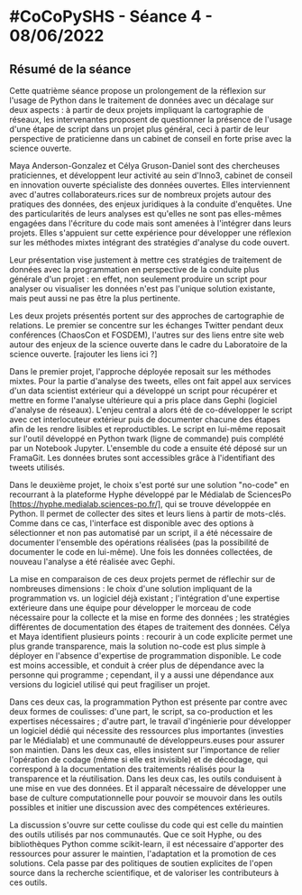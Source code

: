 # #CoCoPySHS - Séance 4 - 08/06/2022

## Résumé de la séance

Cette quatrième séance propose un prolongement de la réflexion sur l'usage de Python dans le traitement de données avec un décalage sur deux aspects : à partir de deux projets impliquant la cartographie de réseaux, les intervenantes proposent de questionner la présence de l'usage d'une étape de script dans un projet plus général, ceci à partir de leur perspective de praticienne dans un cabinet de conseil en forte prise avec la science ouverte.

Maya Anderson-Gonzalez et Célya Gruson-Daniel sont des chercheuses praticiennes, et développent leur activité au sein d'Inno3, cabinet de conseil en innovation ouverte spécialiste des données ouvertes. Elles interviennent avec d'autres collaborateurs.rices sur de nombreux projets autour des pratiques des données, des enjeux juridiques à la conduite d'enquêtes. Une des particularités de leurs analyses est qu'elles ne sont pas elles-mêmes engagées dans l'écriture du code mais sont amenées à l'intégrer dans leurs projets. Elles s'appuient sur cette expérience pour développer une réflexion sur les méthodes mixtes intégrant des stratégies d'analyse du code ouvert.

Leur présentation vise justement à mettre ces stratégies de traitement de données avec la programmation en perspective de la conduite plus générale d'un projet : en effet, non seulement produire un script pour analyser ou visualiser les données n'est pas l'unique solution existante, mais peut aussi ne pas être la plus pertinente.

Les deux projets présentés portent sur des approches de cartographie de relations. Le premier se concentre sur les échanges Twitter pendant deux conférences (ChaosCon et FOSDEM), l'autres sur des liens entre site web autour des enjeux de la science ouverte dans le cadre du Laboratoire de la science ouverte. [rajouter les liens ici ?]

Dans le premier projet, l'approche déployée reposait sur les méthodes mixtes. Pour la partie d'analyse des tweets, elles ont fait appel aux services d'un data scientist extérieur qui a développé un script pour récupérer et mettre en forme l'analyse ultérieure qui a pris place dans Gephi (logiciel d'analyse de réseaux). L'enjeu central a alors été de co-développer le script avec cet interlocuteur extérieur puis de documenter chacune des étapes afin de les rendre lisibles et reproductibles. Le script en lui-même reposait sur l'outil développé en Python twark (ligne de commande) puis complété par un Notebook Jupyter. L'ensemble du code a ensuite été déposé sur un FramaGit. Les données brutes sont accessibles grâce à l'identifiant des tweets utilisés.

Dans le deuxième projet, le choix s'est porté sur une solution "no-code" en recourrant à la plateforme Hyphe développé par le Médialab de SciencesPo [https://hyphe.medialab.sciences-po.fr/], qui se trouve développée en Python. Il permet de collecter des sites et leurs liens à partir de mots-clés. Comme dans ce cas, l'interface est disponible avec des options à sélectionner et non pas automatisé par un script, il a été nécessaire de documenter l'ensemble des opérations réalisées (pas la possibilité de documenter le code en lui-même). Une fois les données collectées, de nouveau l'analyse a été réalisée avec Gephi.

La mise en comparaison de ces deux projets permet de réflechir sur de nombreuses dimensions : le choix d'une solution impliquant de la programmation vs. un logiciel déjà existant ; l'intégration d'une expertise extérieure dans une équipe pour développer le morceau de code nécessaire pour la collecte et la mise en forme des données ; les stratégies différentes de documentation des étapes de traitement des données. Célya et Maya identifient plusieurs points : recourir à un code explicite permet une plus grande transparence, mais la solution no-code est plus simple à déployer en l'absence d'expertise de programmation disponible. Le code est moins accessible, et conduit à créer plus de dépendance avec la personne qui programme ; cependant, il y a aussi une dépendance aux versions du logiciel utilisé qui peut fragiliser un projet. 

Dans ces deux cas, la programmation Python est présente par contre avec deux formes de coulisses:  d'une part, le script, sa co-production et les expertises nécessaires ; d'autre part, le travail d'ingénierie pour développer un logiciel dédié qui nécessite des ressources plus importantes (investies par le Médialab) et une communauté de développeurs.euses pour assurer son maintien. Dans les deux cas, elles insistent sur l'importance de relier l'opération de codage (même si elle est invisible) et de décodage, qui correspond à la documentation des traitements réalisés pour la transparence et la réutilisation. Dans les deux cas, les outils conduisent à une mise en vue des données. Et il apparaît nécessaire de développer une base de culture computationnelle pour pouvoir se mouvoir dans les outils possibles et initier une discussion avec des compétences extérieures.

La discussion s'ouvre sur cette coulisse du code qui est celle du maintien des outils utilisés par nos communautés. Que ce soit Hyphe, ou des bibliothèques Python comme scikit-learn, il est nécessaire d'apporter des ressources pour assurer le maintien, l'adaptation et la promotion de ces solutions. Cela passe par des politiques de soutien explicites de l'open source dans la recherche scientifique, et de valoriser les contributeurs à ces outils.

